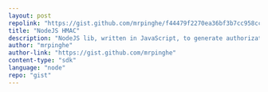 ```yaml
---
layout: post
repolink: "https://gist.github.com/mrpinghe/f44479f2270ea36bf3b7cc958cc76cc0"
title: "NodeJS HMAC"
description: "NodeJS lib, written in JavaScript, to generate authorization header with Veracode API Key and ID. Sample usage in the comment of the gist"
author: "mrpinghe"
author-link: "https://gist.github.com/mrpinghe"
content-type: "sdk"
language: "node"
repo: "gist"
---
```

